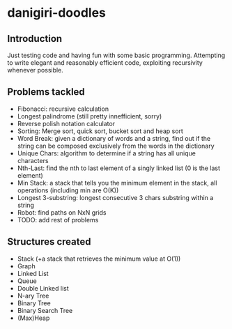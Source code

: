 danigiri-doodles
================

Introduction
------------

Just testing code and having fun with some basic programming.
Attempting to write elegant and reasonably efficient code, exploiting recursivity whenever possible.

Problems tackled
----------------

* Fibonacci: recursive calculation
* Longest palindrome (still pretty innefficient, sorry)
* Reverse polish notation calculator
* Sorting: Merge sort, quick sort, bucket sort and heap sort 
* Word Break: given a dictionary of words and a string, find out if the string can be composed exclusively from the words in the dictionary
* Unique Chars: algorithm to determine if a string has all unique characters
* Nth-Last: find the nth to last element of a singly linked list (0 is the last element)
* Min Stack: a stack that tells you the minimum element in the stack, all operations (including min are O(K))
* Longest 3-substring: longest consecutive 3 chars substring within a string
* Robot: find paths on NxN grids
* TODO: add rest of problems


Structures created
------------------

* Stack (+a stack that retrieves the minimum value at O(1))
* Graph
* Linked List
* Queue
* Double Linked list
* N-ary Tree
* Binary Tree
* Binary Search Tree
* (Max)Heap

